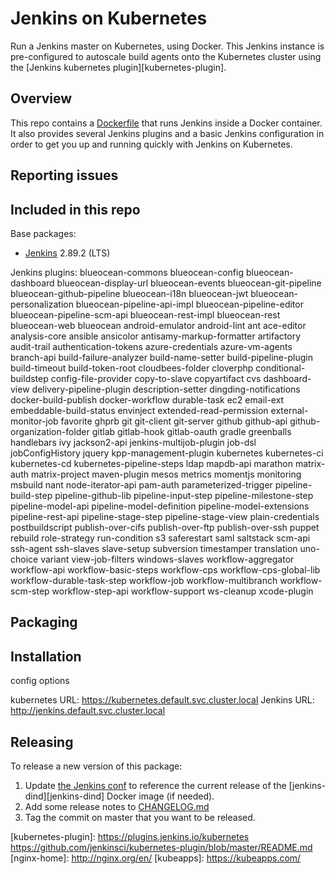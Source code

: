 # Jenkins on Kubernetes

Run a Jenkins master on Kubernetes, using Docker. This Jenkins instance is pre-configured to autoscale build agents onto the Kubernetes cluster using the [Jenkins kubernetes plugin][kubernetes-plugin].

## Overview
This repo contains a [Dockerfile](Dockerfile) that runs Jenkins inside a Docker
container. It also provides several Jenkins plugins and a basic Jenkins configuration in order to get you
up and running quickly with Jenkins on Kubernetes.

## Reporting issues


## Included in this repo
Base packages:
  * [Jenkins][jenkins-home] 2.89.2 (LTS)

Jenkins plugins:
  blueocean-commons
  blueocean-config
  blueocean-dashboard
  blueocean-display-url
  blueocean-events
  blueocean-git-pipeline
  blueocean-github-pipeline
  blueocean-i18n
  blueocean-jwt
  blueocean-personalization
  blueocean-pipeline-api-impl
  blueocean-pipeline-editor
  blueocean-pipeline-scm-api
  blueocean-rest-impl
  blueocean-rest
  blueocean-web
  blueocean
  android-emulator
  android-lint
  ant
  ace-editor
  analysis-core
  ansible
  ansicolor
  antisamy-markup-formatter
  artifactory
  audit-trail
  authentication-tokens
  azure-credentials
  azure-vm-agents
  branch-api
  build-failure-analyzer
  build-name-setter
  build-pipeline-plugin
  build-timeout
  build-token-root
  cloudbees-folder
  cloverphp
  conditional-buildstep
  config-file-provider
  copy-to-slave
  copyartifact
  cvs
  dashboard-view
  delivery-pipeline-plugin
  description-setter
  dingding-notifications
  docker-build-publish
  docker-workflow
  durable-task
  ec2
  email-ext
  embeddable-build-status
  envinject
  extended-read-permission
  external-monitor-job
  favorite
  ghprb
  git
  git-client
  git-server
  github
  github-api
  github-organization-folder
  gitlab
  gitlab-hook
  gitlab-oauth
  gradle
  greenballs
  handlebars
  ivy
  jackson2-api
  jenkins-multijob-plugin
  job-dsl
  jobConfigHistory
  jquery
  kpp-management-plugin
  kubernetes
  kubernetes-ci
  kubernetes-cd
  kubernetes-pipeline-steps
  ldap
  mapdb-api
  marathon
  matrix-auth
  matrix-project
  maven-plugin
  mesos
  metrics
  momentjs
  monitoring
  msbuild
  nant
  node-iterator-api
  pam-auth
  parameterized-trigger
  pipeline-build-step
  pipeline-github-lib
  pipeline-input-step
  pipeline-milestone-step
  pipeline-model-api
  pipeline-model-definition
  pipeline-model-extensions
  pipeline-rest-api
  pipeline-stage-step
  pipeline-stage-view
  plain-credentials
  postbuildscript
  publish-over-cifs
  publish-over-ftp
  publish-over-ssh
  puppet
  rebuild
  role-strategy
  run-condition
  s3
  saferestart
  saml
  saltstack
  scm-api
  ssh-agent
  ssh-slaves
  slave-setup
  subversion
  timestamper
  translation
  uno-choice
  variant
  view-job-filters
  windows-slaves
  workflow-aggregator
  workflow-api
  workflow-basic-steps
  workflow-cps
  workflow-cps-global-lib
  workflow-durable-task-step
  workflow-job
  workflow-multibranch
  workflow-scm-step
  workflow-step-api
  workflow-support
  ws-cleanup
  xcode-plugin

## Packaging

## Installation

config options

kubernetes URL: https://kubernetes.default.svc.cluster.local
Jenkins URL: http://jenkins.default.svc.cluster.local


## Releasing
To release a new version of this package:

  1. Update [the Jenkins conf][jenkins-conf] to reference the current release of
  the [jenkins-dind][jenkins-dind] Docker image (if needed).
  2. Add some release notes to [CHANGELOG.md](CHANGELOG.md)
  3. Tag the commit on master that you want to be released.

[jenkins-service]: https://hub.docker.com/r/slpcat/kube-jenkins-service
[jenkins-conf]: /conf/jenkins/config.xml
[jenkins-agent]: https://github.com/slpcat/kube-jenkins-dind-agent
[jenkins-home]: https://jenkins-ci.org/
[kubernetes-plugin]: https://plugins.jenkins.io/kubernetes https://github.com/jenkinsci/kubernetes-plugin/blob/master/README.md
[nginx-home]: http://nginx.org/en/
[kubeapps]: https://kubeapps.com/

